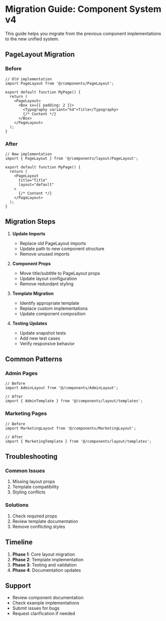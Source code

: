 # Migration Guide: Component System v4

This guide helps you migrate from the previous component implementations to the new unified system.

## PageLayout Migration

### Before
```tsx
// Old implementation
import PageLayout from '@/components/PageLayout';

export default function MyPage() {
  return (
    <PageLayout>
      <Box sx={{ padding: 2 }}>
        <Typography variant="h4">Title</Typography>
        {/* Content */}
      </Box>
    </PageLayout>
  );
}
```

### After
```tsx
// New implementation
import { PageLayout } from '@/components/layout/PageLayout';

export default function MyPage() {
  return (
    <PageLayout
      title="Title"
      layout="default"
    >
      {/* Content */}
    </PageLayout>
  );
}
```

## Migration Steps

1. **Update Imports**
   - Replace old PageLayout imports
   - Update path to new component structure
   - Remove unused imports

2. **Component Props**
   - Move title/subtitle to PageLayout props
   - Update layout configuration
   - Remove redundant styling

3. **Template Migration**
   - Identify appropriate template
   - Replace custom implementations
   - Update component composition

4. **Testing Updates**
   - Update snapshot tests
   - Add new test cases
   - Verify responsive behavior

## Common Patterns

### Admin Pages
```tsx
// Before
import AdminLayout from '@/components/AdminLayout';

// After
import { AdminTemplate } from '@/components/layout/templates';
```

### Marketing Pages
```tsx
// Before
import MarketingLayout from '@/components/MarketingLayout';

// After
import { MarketingTemplate } from '@/components/layout/templates';
```

## Troubleshooting

### Common Issues
1. Missing layout props
2. Template compatibility
3. Styling conflicts

### Solutions
1. Check required props
2. Review template documentation
3. Remove conflicting styles

## Timeline

1. **Phase 1**: Core layout migration
2. **Phase 2**: Template implementation
3. **Phase 3**: Testing and validation
4. **Phase 4**: Documentation updates

## Support
- Review component documentation
- Check example implementations
- Submit issues for bugs
- Request clarification if needed 